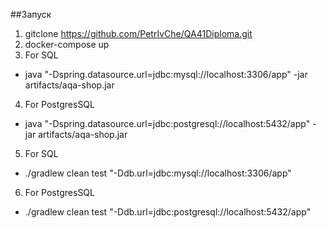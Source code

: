 ##Запуск
1. gitclone  https://github.com/PetrIvChe/QA41Diploma.git
2. docker-compose up
3. For SQL
* java "-Dspring.datasource.url=jdbc:mysql://localhost:3306/app" -jar artifacts/aqa-shop.jar
4. For PostgresSQL 
* java "-Dspring.datasource.url=jdbc:postgresql://localhost:5432/app" -jar artifacts/aqa-shop.jar
5. For SQL 
* ./gradlew clean test "-Ddb.url=jdbc:mysql://localhost:3306/app"
6. For PostgresSQL
* ./gradlew clean test "-Ddb.url=jdbc:postgresql://localhost:5432/app"